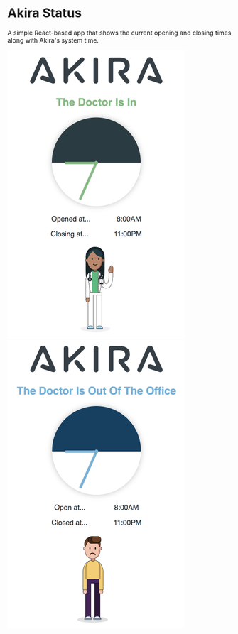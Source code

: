 # Akira Status

A simple React-based app that shows the current opening and closing times along with Akira's system time.

![Open for bussiness](./examples/akira-open.png)
![Currently closed](./examples/akira-closed.png)
